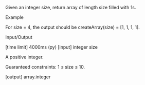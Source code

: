 Given an integer size, return array of length size filled with 1s.

Example

For size = 4, the output should be
createArray(size) = [1, 1, 1, 1].

Input/Output

[time limit] 4000ms (py)
[input] integer size

A positive integer.

Guaranteed constraints:
1 ≤ size ≤ 10.

[output] array.integer
